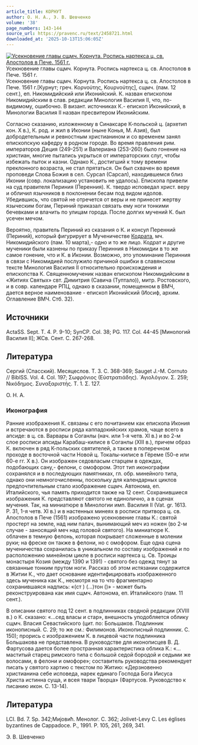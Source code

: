 ```yaml
---
article_title: КОРНУТ
author: О. Н. А., Э. В. Шевченко
volume: '38'
page_numbers: 143-144
source_url: https://pravenc.ru/text/2458721.html
downloaded_at: '2025-10-13T15:06:05Z'
---
```


[![Усекновение главы сщмч. Корнута. Роспись нартекса ц. св. Апостолов в Пече. 1561 г.](https://pravenc.ru/data/2019/08/11/1236501311/i200.jpg "Кликните для увеличения картинки")](https://pravenc.ru/data/2019/08/11/1236501311/i400.jpg)Усекновение главы сщмч. Корнута. Роспись нартекса ц. св. Апостолов в Пече. 1561 г.  
Усекновение главы сщмч. Корнута. Роспись нартекса ц. св. Апостолов в Пече. 1561 г.[Курнут; греч. Κορνούτης, Κουρνούτης], сщмч. (пам. 12 сент.), еп. Никомидийский или Иконийский. К. назван епископом Никомидийским в слав. редакции Минология Василия II, что, по-видимому, ошибочно. В визант. источниках К.- епископ Иконийский, в Минологии Василия II назван пресвитером Иконийским.

Согласно сказанию, изложенному в Синаксаре К-польской ц. (архетип кон. X в.), К. род. и жил в Иконии (ныне Конья, М. Азия), был добродетельным и ревностным христианином и со временем занял епископскую кафедру в родном городе. Во время правления рим. императоров Деция (249-251) и Валериана (253-260) было гонение на христиан, многие пытались укрыться от императорских слуг, чтобы избежать пыток и казни. Однако К., достигший к тому времени преклонного возраста, не стал прятаться. Он был схвачен во время проповеди Слова Божия в сел. Сурсал (Сарсал), находившемся близ Иконии (совр. локализацию установить не удалось). Епископа привели на суд правителя Периния (Перенния). К. твердо исповедал христ. веру и обличил язычников в поклонении бесам под видом идолов. Убедившись, что святой не отречется от веры и не принесет жертву языческим богам, Периний приказал связать ему ноги тонкими бечевками и влачить по улицам города. После долгих мучений К. был усечен мечом.

Вероятно, правитель Периний из сказания о К. и консул Перенний (Периний), который фигурирует в Мученичестве [Кодрата](https://pravenc.ru/text/Кодрата.html), мч. Никомидийского (пам. 10 марта),- одно и то же лицо. Кодрат и другие мученики были казнены по приказу Перинния в Никомидии в то же самое гонение, что и К. в Иконии. Возможно, это упоминание Перинния в связи с Никомидией послужило причиной ошибки в славянском тексте Минология Василия II относительно происхождения и епископства К. Священномученик назван епископом Никомидийским в «Житиях Святых» свт. Димитрия (Савича (Туптало)), митр. Ростовского, и в совр. календаре РПЦ, однако в сказании, помещенном в ВМЧ, дается верное наименование - епископ Иконийский (Иосиф, архим. Оглавление ВМЧ. Стб. 32).

## Источники

ActaSS. Sept. T. 4. P. 9-10; SynCP. Col. 38; PG. 117. Col. 44-45 [Минологий Василия II]; ЖСв. Сент. С. 267-268.

## Литература

Сергий (Спасский). Месяцеслов. Т. 3. С. 368-369; Sauget J.-M. Cornuto // BiblSS. Vol. 4. Col. 197; Σωφρόνιος (Εὐστρατιάδης). ῾Αγιολόγιον. Σ. 259; Νικόδημος. Συναξαριστής. Τ. 1. Σ. 127.

О. Н. А. 

### Иконография

Ранние изображения К. связаны с его почитанием как епископа Икония и встречаются в росписи ряда каппадокийских храмов, чаще всего в апсиде: в ц. св. Варвары в Соганлы (нач. или 1-я четв. XI в.) и во 2-м слое росписи апсиды Карабаш-килисе в Соганлы (XIII в.), причем образ К. включен в ряд К-польских святителей, а также в поперечном проходе в восточной части Новой ц. Токалы-килисе в Гёреме (50-е или 60-е гг. X в.). Он изображен седовласым старцем в одеждах, подобающих сану,- фелони, с омофором. Этот тип иконографии сохранялся и в последующих памятниках, гл. обр. минейного типа, однако они немногочисленны, поскольку для календарных циклов предпочтительным стало изображение сщмч. Автонома, еп. Италийского, чья память приходится также на 12 сент. Сохранившиеся изображения К. представляют святого не единолично, а в сценах мучения. Так, на миниатюре в Минологии имп. Василия II (Vat. gr. 1613. P. 31, 1-я четв. XI в.) и в настенных минеях в росписи притвора ц. св. Апостолов в Пече (1561) изображено усекновение главы К.: святой простерт на земле, над ним палач, вынимающий меч из ножен (во 2-м случае - заносящий меч над головой святого). На миниатюре К. облачен в темную фелонь, которая покрывает сложенные в молении руки; на фреске он также в фелони, но с омофором. Еще одна сцена мученичества сохранилась в уникальном по составу изображений и по расположению минейном цикле в росписи нартекса ц. Св. Троицы монастыря Козия (между 1390 и 1391) - святого без одежд тянут за связанные тонким прутом ноги. Рассказ об этом истязании содержится в Житии К., что дает основание идентифицировать изображенного здесь мученика как К., несмотря на то что фрагментарно сохранившаяся надпись: «(<span class="cu">ст</span> ) (...)<span class="cu">тон</span> ()» - может быть реконструирована как имя сщмч. Автонома, еп. Италийского (пам. 11 сент.).

В описании святого под 12 сент. в подлинниках сводной редакции (XVIII в.) о К. сказано: «…сед власы и стар», внешность уподобляется облику сщмч. Власия Севастийского (цит. по: Большаков. Подлинник иконописный. С. 29; то же см.: Филимонов. Иконописный подлинник. С. 150); прорись с изображением К. в лицевой части подлинника Большакова не представлена. В руководстве для иконописцев В. Д. Фартусова дается более пространная характеристика облика К.: «…маститый старец римского типа с большой седой бородой и седыми же волосами, в фелони и омофоре»; составитель руководства рекомендует писать у святого хартию с текстом по Житию: «Дерзновенно христианина себе исповеда, нарек единаго Господа Бога Иисуса Христа истинна суща, и всея твари Творца» (Фартусов. Руководство к писанию икон. С. 13-14).

## Литература

LCI. Bd. 7. Sp. 342;Миjовић. Менолог. С. 362; Jolivet-Levy C. Les églises byzantines de Cappadoce. P., 1991. P. 105, 261, 269, 341.

Э. В. Шевченко
